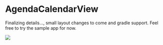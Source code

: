 # AgendaCalendarView
Finalizing details..., small layout changes to come and gradle support. Feel free to try the sample app for now.  

![](https://raw.githubusercontent.com/Tibolte/AgendaCalendarView/master/demo.gif)
